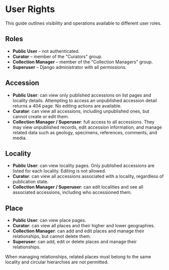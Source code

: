 # User Rights

This guide outlines visibility and operations available to different user roles.

## Roles
- **Public User** – not authenticated.
- **Curator** – member of the "Curators" group.
- **Collection Manager** – member of the "Collection Managers" group.
- **Superuser** – Django administrator with all permissions.

## Accession
- **Public User**: can view only published accessions on list pages and locality details. Attempting to access an unpublished accession detail returns a 404 page. No editing actions are available.
- **Curator**: can view all accessions, including unpublished ones, but cannot create or edit them.
- **Collection Manager / Superuser**: full access to all accessions. They may view unpublished records, edit accession information, and manage related data such as geology, specimens, references, comments, and media.

## Locality
- **Public User**: can view locality pages. Only published accessions are listed for each locality. Editing is not allowed.
- **Curator**: can view all accessions associated with a locality, regardless of publication state.
- **Collection Manager / Superuser**: can edit localities and see all associated accessions, including who accessioned them.

## Place
- **Public User**: can view place pages.
- **Curator**: can view all places and their higher and lower geographies.
- **Collection Manager**: can add and edit places and manage their relationships, but cannot delete them.
- **Superuser**: can add, edit or delete places and manage their relationships.

When managing relationships, related places must belong to the same locality and circular hierarchies are not permitted.

